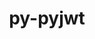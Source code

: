 ---
title: "py-pyjwt"
layout: cache
categories: [package, develop]
meta: {"compilers": ["none"], "num_specs": 38, "num_specs_by_stack": {"e4s": 19, "e4s-neoverse-v2": 19, "root": 38}, "oss": ["ubuntu22.04"], "platforms": ["linux"], "stacks": ["e4s", "e4s-neoverse-v2", "root"], "targets": ["neoverse_v2", "x86_64_v3"], "versions": ["2.4.0"]}
spec_details: [{"compiler": "none", "hash": "342xuqxoxbq2chloz5xskdjeujgw5cdo", "os": "ubuntu22.04", "platform": "linux", "size": "-", "stacks": ["e4s", "root"], "target": "x86_64_v3", "variants": ["build_system=python_pip", "+crypto"], "versions": ["2.4.0"]}, {"compiler": "none", "hash": "3eng4cqlnjwk7uuj4typkknyj2znl344", "os": "ubuntu22.04", "platform": "linux", "size": "-", "stacks": ["e4s", "root"], "target": "x86_64_v3", "variants": ["build_system=python_pip", "+crypto"], "versions": ["2.4.0"]}, {"compiler": "none", "hash": "4em7fvnyww3ka2ad76h5vxijayi3c63b", "os": "ubuntu22.04", "platform": "linux", "size": "-", "stacks": ["e4s-neoverse-v2", "root"], "target": "neoverse_v2", "variants": ["build_system=python_pip", "+crypto"], "versions": ["2.4.0"]}, {"compiler": "none", "hash": "5e6iz72rncy5547brtpz3xksvqqr3koc", "os": "ubuntu22.04", "platform": "linux", "size": "-", "stacks": ["e4s", "root"], "target": "x86_64_v3", "variants": ["build_system=python_pip", "+crypto"], "versions": ["2.4.0"]}, {"compiler": "none", "hash": "5kjpb3x7zsp22pby7vhrovy2pyqsjbh4", "os": "ubuntu22.04", "platform": "linux", "size": "-", "stacks": ["e4s", "root"], "target": "x86_64_v3", "variants": ["build_system=python_pip", "+crypto"], "versions": ["2.4.0"]}, {"compiler": "none", "hash": "6a6nqsdpmbelce5ubg6z6qb2gwjiivi4", "os": "ubuntu22.04", "platform": "linux", "size": "-", "stacks": ["e4s-neoverse-v2", "root"], "target": "neoverse_v2", "variants": ["build_system=python_pip", "+crypto"], "versions": ["2.4.0"]}, {"compiler": "none", "hash": "6rdhgdxd2isscxlwaoqpo5nwnxdfg6s7", "os": "ubuntu22.04", "platform": "linux", "size": "-", "stacks": ["e4s-neoverse-v2", "root"], "target": "neoverse_v2", "variants": ["build_system=python_pip", "+crypto"], "versions": ["2.4.0"]}, {"compiler": "none", "hash": "6uh4ogpwx4uvk5c7ciwasx5mkwvv5dp5", "os": "ubuntu22.04", "platform": "linux", "size": "-", "stacks": ["e4s", "root"], "target": "x86_64_v3", "variants": ["build_system=python_pip", "+crypto"], "versions": ["2.4.0"]}, {"compiler": "none", "hash": "bz6mvfgdrf7t6x6miagvpg2r4ee4pw72", "os": "ubuntu22.04", "platform": "linux", "size": "-", "stacks": ["e4s-neoverse-v2", "root"], "target": "neoverse_v2", "variants": ["build_system=python_pip", "+crypto"], "versions": ["2.4.0"]}, {"compiler": "none", "hash": "ccekbea2x4jbdxeksvchxtasbmtaisrw", "os": "ubuntu22.04", "platform": "linux", "size": "-", "stacks": ["e4s", "root"], "target": "x86_64_v3", "variants": ["build_system=python_pip", "+crypto"], "versions": ["2.4.0"]}, {"compiler": "none", "hash": "dx2pp6mlw7cxtyrq7lvbrhxwuoaa3puz", "os": "ubuntu22.04", "platform": "linux", "size": "-", "stacks": ["e4s", "root"], "target": "x86_64_v3", "variants": ["build_system=python_pip", "+crypto"], "versions": ["2.4.0"]}, {"compiler": "none", "hash": "euze5bxe6k436n3kqdxl7svnam7tvj76", "os": "ubuntu22.04", "platform": "linux", "size": "-", "stacks": ["e4s", "root"], "target": "x86_64_v3", "variants": ["build_system=python_pip", "+crypto"], "versions": ["2.4.0"]}, {"compiler": "none", "hash": "hfflyzwynu7qtecc3dbpv4pkvojow3ts", "os": "ubuntu22.04", "platform": "linux", "size": "-", "stacks": ["e4s-neoverse-v2", "root"], "target": "neoverse_v2", "variants": ["build_system=python_pip", "+crypto"], "versions": ["2.4.0"]}, {"compiler": "none", "hash": "iz3woc7hmrxmn7mxvykcyx6knlgalf7h", "os": "ubuntu22.04", "platform": "linux", "size": "-", "stacks": ["e4s", "root"], "target": "x86_64_v3", "variants": ["build_system=python_pip", "+crypto"], "versions": ["2.4.0"]}, {"compiler": "none", "hash": "jojpjygabchoq7sjt7p55e7nnz5psrjq", "os": "ubuntu22.04", "platform": "linux", "size": "-", "stacks": ["e4s-neoverse-v2", "root"], "target": "neoverse_v2", "variants": ["build_system=python_pip", "+crypto"], "versions": ["2.4.0"]}, {"compiler": "none", "hash": "jubaunaumb5rsqyuf2cq7uv7wybvnbx4", "os": "ubuntu22.04", "platform": "linux", "size": "-", "stacks": ["e4s-neoverse-v2", "root"], "target": "neoverse_v2", "variants": ["build_system=python_pip", "+crypto"], "versions": ["2.4.0"]}, {"compiler": "none", "hash": "lmrfsszkkapqk4pavohu5wkls2xcn5c6", "os": "ubuntu22.04", "platform": "linux", "size": "-", "stacks": ["e4s", "root"], "target": "x86_64_v3", "variants": ["build_system=python_pip", "+crypto"], "versions": ["2.4.0"]}, {"compiler": "none", "hash": "mpwmr3xsdddebctt2ypnjr2haan7myl3", "os": "ubuntu22.04", "platform": "linux", "size": "-", "stacks": ["e4s-neoverse-v2", "root"], "target": "neoverse_v2", "variants": ["build_system=python_pip", "+crypto"], "versions": ["2.4.0"]}, {"compiler": "none", "hash": "nkjuyke66ww2hoeupmqldn3te7h2lmgd", "os": "ubuntu22.04", "platform": "linux", "size": "-", "stacks": ["e4s", "root"], "target": "x86_64_v3", "variants": ["build_system=python_pip", "+crypto"], "versions": ["2.4.0"]}, {"compiler": "none", "hash": "o2hfxiqu2p27ylgiw6rs2y3e7vjd4gxi", "os": "ubuntu22.04", "platform": "linux", "size": "-", "stacks": ["e4s", "root"], "target": "x86_64_v3", "variants": ["build_system=python_pip", "+crypto"], "versions": ["2.4.0"]}, {"compiler": "none", "hash": "og454n6o2a6snbjdrra67bnhbpg5jvmz", "os": "ubuntu22.04", "platform": "linux", "size": "-", "stacks": ["e4s-neoverse-v2", "root"], "target": "neoverse_v2", "variants": ["build_system=python_pip", "+crypto"], "versions": ["2.4.0"]}, {"compiler": "none", "hash": "oq6624twcrc5jxxarg5fvtbuoq7voqgl", "os": "ubuntu22.04", "platform": "linux", "size": "-", "stacks": ["e4s", "root"], "target": "x86_64_v3", "variants": ["build_system=python_pip", "+crypto"], "versions": ["2.4.0"]}, {"compiler": "none", "hash": "phfkphn4gwepgpez6ana5jupwtdpigci", "os": "ubuntu22.04", "platform": "linux", "size": "-", "stacks": ["e4s-neoverse-v2", "root"], "target": "neoverse_v2", "variants": ["build_system=python_pip", "+crypto"], "versions": ["2.4.0"]}, {"compiler": "none", "hash": "qx3rk5nv52pipmrf455ytkvlvhlwa7dc", "os": "ubuntu22.04", "platform": "linux", "size": "-", "stacks": ["e4s-neoverse-v2", "root"], "target": "neoverse_v2", "variants": ["build_system=python_pip", "+crypto"], "versions": ["2.4.0"]}, {"compiler": "none", "hash": "qykg4uvmzticepdxxdhohe5igfcrin4m", "os": "ubuntu22.04", "platform": "linux", "size": "-", "stacks": ["e4s-neoverse-v2", "root"], "target": "neoverse_v2", "variants": ["build_system=python_pip", "+crypto"], "versions": ["2.4.0"]}, {"compiler": "none", "hash": "raykwjdplu4sf67zelmoky6gjbrr3alt", "os": "ubuntu22.04", "platform": "linux", "size": "-", "stacks": ["e4s-neoverse-v2", "root"], "target": "neoverse_v2", "variants": ["build_system=python_pip", "+crypto"], "versions": ["2.4.0"]}, {"compiler": "none", "hash": "s7l3f4ne7pqhnqnoph7pp52yoqjucziv", "os": "ubuntu22.04", "platform": "linux", "size": "-", "stacks": ["e4s-neoverse-v2", "root"], "target": "neoverse_v2", "variants": ["build_system=python_pip", "+crypto"], "versions": ["2.4.0"]}, {"compiler": "none", "hash": "ti64oguckjergqtu52d24g6fdkvlhgd4", "os": "ubuntu22.04", "platform": "linux", "size": "-", "stacks": ["e4s-neoverse-v2", "root"], "target": "neoverse_v2", "variants": ["build_system=python_pip", "+crypto"], "versions": ["2.4.0"]}, {"compiler": "none", "hash": "tmdqdtux2jbln5wi5fvkzavc23thcmsh", "os": "ubuntu22.04", "platform": "linux", "size": "-", "stacks": ["e4s-neoverse-v2", "root"], "target": "neoverse_v2", "variants": ["build_system=python_pip", "+crypto"], "versions": ["2.4.0"]}, {"compiler": "none", "hash": "u32hhgyhwhbcbx5lkr5iiycqqc5xwmbw", "os": "ubuntu22.04", "platform": "linux", "size": "-", "stacks": ["e4s", "root"], "target": "x86_64_v3", "variants": ["build_system=python_pip", "+crypto"], "versions": ["2.4.0"]}, {"compiler": "none", "hash": "u3vxedudzv3zhczh7nkc4l2seu2lnxsk", "os": "ubuntu22.04", "platform": "linux", "size": "-", "stacks": ["e4s", "root"], "target": "x86_64_v3", "variants": ["build_system=python_pip", "+crypto"], "versions": ["2.4.0"]}, {"compiler": "none", "hash": "ubrb4aila2dc2vocqoxqmdnlodmrb434", "os": "ubuntu22.04", "platform": "linux", "size": "-", "stacks": ["e4s", "root"], "target": "x86_64_v3", "variants": ["build_system=python_pip", "+crypto"], "versions": ["2.4.0"]}, {"compiler": "none", "hash": "vh7jcumdj7olupxa2kgvvtzs5ydifvqh", "os": "ubuntu22.04", "platform": "linux", "size": "-", "stacks": ["e4s-neoverse-v2", "root"], "target": "neoverse_v2", "variants": ["build_system=python_pip", "+crypto"], "versions": ["2.4.0"]}, {"compiler": "none", "hash": "vsfcgxxj6cjwt263eqmb4b2ztqksao7w", "os": "ubuntu22.04", "platform": "linux", "size": "-", "stacks": ["e4s-neoverse-v2", "root"], "target": "neoverse_v2", "variants": ["build_system=python_pip", "+crypto"], "versions": ["2.4.0"]}, {"compiler": "none", "hash": "vy3bnrtuv4holqiljjbduiii6hdtqi3g", "os": "ubuntu22.04", "platform": "linux", "size": "-", "stacks": ["e4s", "root"], "target": "x86_64_v3", "variants": ["build_system=python_pip", "+crypto"], "versions": ["2.4.0"]}, {"compiler": "none", "hash": "xj3y5zbekgom33conxik3lssabtaunp7", "os": "ubuntu22.04", "platform": "linux", "size": "-", "stacks": ["e4s-neoverse-v2", "root"], "target": "neoverse_v2", "variants": ["build_system=python_pip", "+crypto"], "versions": ["2.4.0"]}, {"compiler": "none", "hash": "yz4wpt2buk4mj32ot6zkobw42fpurxeh", "os": "ubuntu22.04", "platform": "linux", "size": "-", "stacks": ["e4s", "root"], "target": "x86_64_v3", "variants": ["build_system=python_pip", "+crypto"], "versions": ["2.4.0"]}, {"compiler": "none", "hash": "z5eswpu7gms4fow4wlp4dmqcu45bywax", "os": "ubuntu22.04", "platform": "linux", "size": "-", "stacks": ["e4s", "root"], "target": "x86_64_v3", "variants": ["build_system=python_pip", "+crypto"], "versions": ["2.4.0"]}]
---
